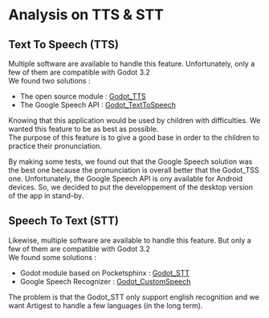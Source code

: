 # Analysis on TTS & STT

## Text To Speech (TTS)
Multiple software are available to handle this feature. Unfortunately, 
only a few of them are compatible with Godot 3.2  
We found two solutions :  
* The open source module : [Godot_TTS](https://github.com/bruvzg/godot_tts)
* The Google Speech API : [Godot_TextToSpeech](https://github.com/literaldumb/Godot-TextToSpeech)

Knowing that this application would be used by children with difficulties. We wanted this feature to be as best as possible.  
The purpose of this feature is to give a good base in order to the children to practice their pronunciation.

By making some tests, we found out that the Google Speech solution was the best one because the pronunciation is overall better that the Godot_TSS one.
Unfortunately, the Google Speech API is ony available for Android devices. 
So, we decided to put the developpement of the desktop version of the app in stand-by.

## Speech To Text (STT)
Likewise, multiple software are available to handle this feature.
But only a few of them are compatible with Godot 3.2  
We found some solutions :  
* Godot module based on Pocketsphinx : [Godot_STT](https://github.com/SamuraiSigma/speech-to-text)
* Google Speech Recognizer : [Godot_CustomSpeech](https://github.com/literaldumb/Godot-CustomSpeech)

The problem is that the Godot_STT only support english recognition and we want Artigest to handle a few languages (in the long term).
